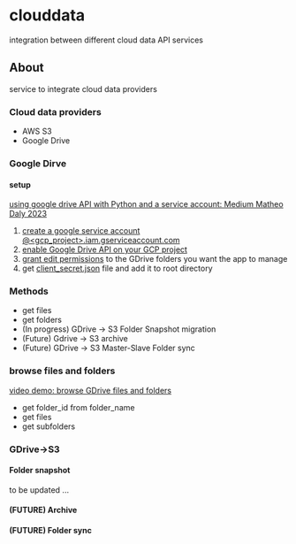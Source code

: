 # clouddata
integration between different cloud data API services

## About
service to integrate cloud data providers

### Cloud data providers
* AWS S3
* Google Drive

### Google Dirve

#### setup
[using google drive API with Python and a service account: Medium Matheo Daly 2023](https://medium.com/@matheodaly.md/using-google-drive-api-with-python-and-a-service-account-d6ae1f6456c2)

1. [create a google service account <user>@<gcp_project>.iam.gserviceaccount.com](https://cloud.google.com/iam/docs/service-accounts-create)
2. [enable Google Drive API on your GCP project](https://cloud.google.com/endpoints/docs/openapi/enable-api#:~:text=In%20the%20Google%20Cloud%20console,APIs%20%26%20services%20for%20your%20project.&text=On%20the%20Library%20page%2C%20click,API%20you%20want%20to%20enable.)
3. [grant edit permissions](https://support.google.com/drive/answer/7166529?hl=en&co=GENIE.Platform%3DDesktop) to the GDrive folders you want the app to manage
4. get [client_secret.json](https://stackoverflow.com/questions/40136699/using-google-api-for-python-where-do-i-get-the-client-secrets-json-file-from) file and add it to root directory

### Methods
* get files
* get folders
* (In progress) GDrive -> S3 Folder Snapshot migration
* (Future) Gdrive -> S3 archive
* (Future) GDrive -> S3 Master-Slave Folder sync

### browse files and folders
[video demo: browse GDrive files and folders](https://taylorhickem-media.s3.ap-southeast-1.amazonaws.com/videos/roles/life_hacks/projects/2024001_gdrive_to_s3/clouddata_demo.mp4)
- get folder_id from folder_name
- get files
- get subfolders

### GDrive->S3

#### Folder snapshot

to be updated ...

#### (FUTURE) Archive

#### (FUTURE) Folder sync